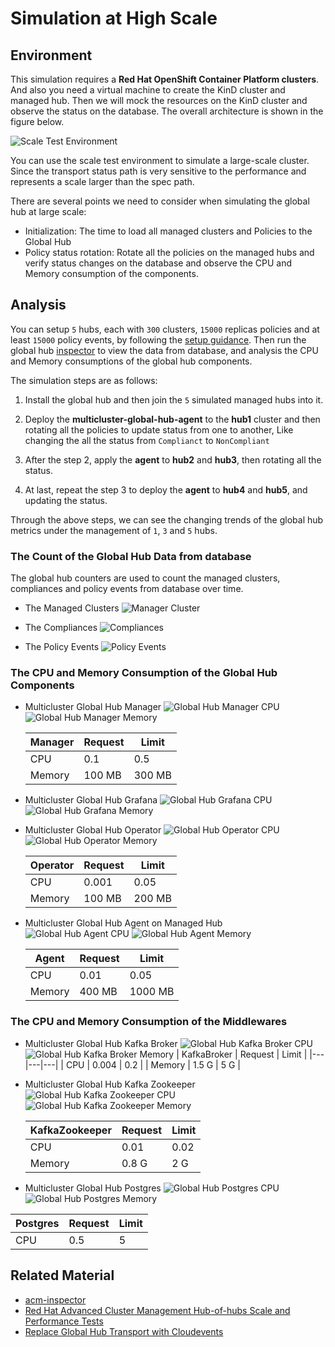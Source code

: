# Simulation at High Scale

## Environment

This simulation requires a **Red Hat OpenShift Container Platform clusters**. And also you need a virtual machine to create the KinD cluster and managed hub. Then we will mock the resources on the KinD cluster and observe the status on the database. The overall architecture is shown in the figure below.

![Scale Test Environment](./../images/global-hub-scale-test-overview.png)

You can use the scale test environment to simulate a large-scale cluster. Since the transport status path is very sensitive to the performance and represents a scale larger than the spec path.

There are several points we need to consider when simulating the global hub at large scale:

- Initialization: The time to load all managed clusters and Policies to the Global Hub
- Policy status rotation: Rotate all the policies on the managed hubs and verify status changes on the database and observe the CPU and Memory consumption of the components.

## Analysis

You can setup `5` hubs, each with `300` clusters, `15000` replicas policies and at least `15000` policy events, by following the [setup guidance](./setup/README.md). Then run the global hub [inspector](./inspector/README.md) to view the data from database, and analysis the CPU and Memory consumptions of the global hub components.

The simulation steps are as follows:

1. Install the global hub and then join the `5` simulated managed hubs into it.

2. Deploy the **multicluster-global-hub-agent** to the **hub1** cluster and then rotating all the policies to update status from one to another, Like changing the all the status from `Complianct` to `NonCompliant`

3. After the step 2, apply the **agent** to **hub2** and **hub3**, then rotating all the status.

4. At last, repeat the step 3 to deploy the **agent** to **hub4** and **hub5**, and updating the status.

Through the above steps, we can see the changing trends of the global hub metrics under the management of `1`, `3` and `5` hubs.

### The Count of the Global Hub Data from database

The global hub counters are used to count the managed clusters, compliances and policy events from database over time. 

- The Managed Clusters
![Manager Cluster](./../images/global-hub-count-cluster.png)

- The Compliances
![Compliances](./../images/global-hub-count-compliance.png)

- The Policy Events
![Policy Events](./../images/global-hub-count-event.png)


### The CPU and Memory Consumption of the Global Hub Components

- Multicluster Global Hub Manager
![Global Hub Manager CPU](./../images/global-hub-manager-cpu-usage.png)
![Global Hub Manager Memory](./../images/global-hub-manager-memory-usage.png)

  | Manager | Request | Limit |
  |---|---|---|
  | CPU | 0.1 | 0.5 |
  | Memory | 100 MB | 300 MB |

- Multicluster Global Hub Grafana
![Global Hub Grafana CPU](./../images/global-hub-grafana-cpu-usage.png)
![Global Hub Grafana Memory](./../images/global-hub-grafana-memory-usage.png)

- Multicluster Global Hub Operator
![Global Hub Operator CPU](./../images/global-hub-operator-cpu-usage.png)
![Global Hub Operator Memory](./../images/global-hub-operator-memory-usage.png)

  | Operator | Request | Limit |
  |---|---|---|
  | CPU | 0.001 | 0.05 |
  | Memory | 100 MB | 200 MB |

- Multicluster Global Hub Agent on Managed Hub
![Global Hub Agent CPU](./../images/global-hub-agent-cpu-usage.png)
![Global Hub Agent Memory](./../images/global-hub-agent-memory-usage.png)

  | Agent | Request | Limit |
  |---|---|---|
  | CPU | 0.01 | 0.05 |
  | Memory | 400 MB | 1000 MB |

### The CPU and Memory Consumption of the Middlewares

- Multicluster Global Hub Kafka Broker
![Global Hub Kafka Broker CPU](./../images/global-hub-kafka-broker-cpu-usage.png)
![Global Hub Kafka Broker Memory](./../images/global-hub-kafka-broker-memory-usage.png)
  | KafkaBroker | Request | Limit |
  |---|---|---|
  | CPU | 0.004 | 0.2 |
  | Memory | 1.5 G | 5 G |

- Multicluster Global Hub Kafka Zookeeper
![Global Hub Kafka Zookeeper CPU](./../images/global-hub-kafka-zookeeper-cpu-usage.png)
![Global Hub Kafka Zookeeper Memory](./../images/global-hub-kafka-zookeeper-memory-usage.png)

  | KafkaZookeeper | Request | Limit |
  |---|---|---|
  | CPU | 0.01 | 0.02 |
  | Memory | 0.8 G | 2 G |

- Multicluster Global Hub Postgres
![Global Hub Postgres CPU](./../images/global-hub-postgres-cpu-usage.png)
![Global Hub Postgres Memory](./../images/global-hub-postgres-memory-usage.png)

| Postgres | Request | Limit |
|---|---|---|
| CPU | 0.5 | 5 |

## Related Material

- [acm-inspector](https://github.com/bjoydeep/acm-inspector)
- [Red Hat Advanced Cluster Management Hub-of-hubs Scale and Performance Tests](https://docs.google.com/presentation/d/1z6hESoacKRHuBQ-7I8nqWBuMnw7Z6CAw/edit#slide=id.p1)
- [Replace Global Hub Transport with Cloudevents](https://github.com/stolostron/multicluster-global-hub/issues/310)